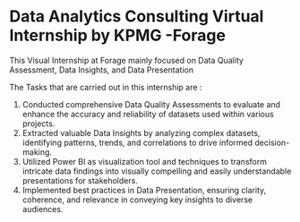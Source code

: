 # Data Analytics Consulting Virtual Internship by KPMG -Forage
 This Visual Internship at Forage mainly focused on Data Quality Assessment, Data Insights, and Data Presentation

The Tasks that are carried out in this internship are :
   1) Conducted comprehensive Data Quality Assessments to evaluate and enhance the accuracy and reliability of datasets used within various projects.
  2) Extracted valuable Data Insights by analyzing complex datasets, identifying patterns, trends, and correlations to drive informed decision-making.
  3) Utilized Power BI as visualization tool and techniques to transform intricate data findings into visually compelling and easily understandable presentations for stakeholders.
  4) Implemented best practices in Data Presentation, ensuring clarity, coherence, and relevance in conveying key insights to diverse audiences.
